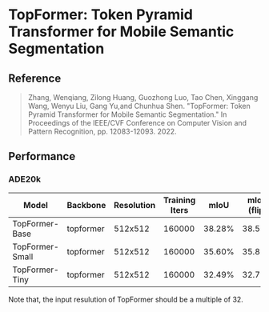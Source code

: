 # TopFormer: Token Pyramid Transformer for Mobile Semantic Segmentation

## Reference

> Zhang, Wenqiang, Zilong Huang, Guozhong Luo, Tao Chen, Xinggang Wang, Wenyu Liu, Gang Yu,and Chunhua Shen. "TopFormer: Token Pyramid Transformer for Mobile Semantic Segmentation." In Proceedings of the IEEE/CVF Conference on Computer Vision and Pattern Recognition, pp. 12083-12093. 2022.


## Performance

### ADE20k

| Model | Backbone | Resolution | Training Iters | mIoU | mIoU (flip) | mIoU (ms+flip) | Links |
|---|---|---|---|---|---|---|---|
|TopFormer-Base |topformer|512x512|160000| 38.28% | 38.59% | - |[model](https://paddleseg.bj.bcebos.com/dygraph/ade20k/topformer_base_ade20k_512x512_160k/model.pdparams) \| [log](https://paddleseg.bj.bcebos.com/dygraph/ade20k/topformer_base_ade20k_512x512_160k/log_train.txt) |
|TopFormer-Small|topformer|512x512|160000| 35.60% | 35.83% | - |[model](https://paddleseg.bj.bcebos.com/dygraph/ade20k/topformer_small_ade20k_512x512_160k/model.pdparams) \| [log](https://paddleseg.bj.bcebos.com/dygraph/ade20k/topformer_small_ade20k_512x512_160k/log_train.txt) |
|TopFormer-Tiny |topformer|512x512|160000| 32.49% | 32.75% | - |[model](https://paddleseg.bj.bcebos.com/dygraph/ade20k/topformer_tiny_ade20k_512x512_160k/model.pdparams) \| [log](https://paddleseg.bj.bcebos.com/dygraph/ade20k/topformer_tiny_ade20k_512x512_160k/log_train.txt) |


Note that, the input resulution of TopFormer should be a multiple of 32.

